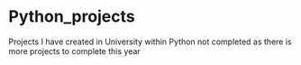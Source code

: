 # Python_projects
Projects I have created in University within Python not completed as there is more projects to complete this year
